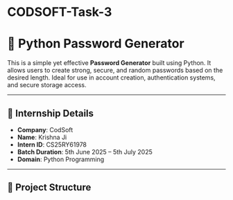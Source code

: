# CODSOFT-Task-3

# 🔐 Python Password Generator

This is a simple yet effective **Password Generator** built using Python. It allows users to create strong, secure, and random passwords based on the desired length. Ideal for use in account creation, authentication systems, and secure storage access.

---

## 📌 Internship Details

- **Company**: CodSoft  
- **Name**: Krishna Ji  
- **Intern ID**: CS25RY61978  
- **Batch Duration**: 5th June 2025 – 5th July 2025  
- **Domain**: Python Programming  

---

## 📂 Project Structure

